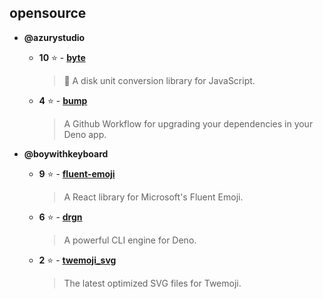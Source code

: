 ## opensource

- **@azurystudio**
    - **10** ⭐ - [**byte**](https://github.com/azurystudio/byte)
      > 🧮 A disk unit conversion library for JavaScript.  

    - **4** ⭐ - [**bump**](https://github.com/azurystudio/bump)
      > A Github Workflow for upgrading your dependencies in your Deno app.  


- **@boywithkeyboard**
    - **9** ⭐ - [**fluent-emoji**](https://github.com/boywithkeyboard/fluent-emoji)
      > A React library for Microsoft's Fluent Emoji.  

    - **6** ⭐ - [**drgn**](https://github.com/boywithkeyboard/drgn)
      > A powerful CLI engine for Deno.  

    - **2** ⭐ - [**twemoji_svg**](https://github.com/boywithkeyboard/twemoji_svg)
      > The latest optimized SVG files for Twemoji.  

